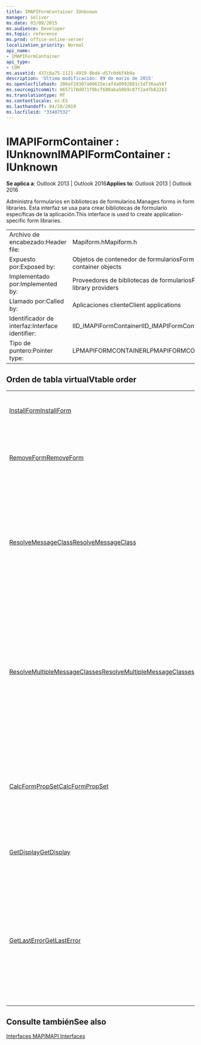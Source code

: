 ```yaml
---
title: IMAPIFormContainer IUnknown
manager: soliver
ms.date: 03/09/2015
ms.audience: Developer
ms.topic: reference
ms.prod: office-online-server
localization_priority: Normal
api_name:
- IMAPIFormContainer
api_type:
- COM
ms.assetid: 437c8a75-1121-4919-8bd4-d57c0d6f4b9a
description: 'Última modificación: 09 de marzo de 2015'
ms.openlocfilehash: 208af28307a60615ecafda0992881c5df36aa56f
ms.sourcegitcommit: 8657170d071f9bcf680aba50b9c07f2a4fb82283
ms.translationtype: MT
ms.contentlocale: es-ES
ms.lasthandoff: 04/28/2019
ms.locfileid: "33407532"
---
```

# <a name="imapiformcontainer--iunknown"></a><span data-ttu-id="a9471-103">IMAPIFormContainer : IUnknown</span><span class="sxs-lookup"><span data-stu-id="a9471-103">IMAPIFormContainer : IUnknown</span></span>

  
  
<span data-ttu-id="a9471-104">**Se aplica a**: Outlook 2013 | Outlook 2016</span><span class="sxs-lookup"><span data-stu-id="a9471-104">**Applies to**: Outlook 2013 | Outlook 2016</span></span> 
  
<span data-ttu-id="a9471-105">Administra formularios en bibliotecas de formularios.</span><span class="sxs-lookup"><span data-stu-id="a9471-105">Manages forms in form libraries.</span></span> <span data-ttu-id="a9471-106">Esta interfaz se usa para crear bibliotecas de formulario específicas de la aplicación.</span><span class="sxs-lookup"><span data-stu-id="a9471-106">This interface is used to create application-specific form libraries.</span></span> 
  
|||
|:-----|:-----|
|<span data-ttu-id="a9471-107">Archivo de encabezado:</span><span class="sxs-lookup"><span data-stu-id="a9471-107">Header file:</span></span>  <br/> |<span data-ttu-id="a9471-108">Mapiform.h</span><span class="sxs-lookup"><span data-stu-id="a9471-108">Mapiform.h</span></span>  <br/> |
|<span data-ttu-id="a9471-109">Expuesto por:</span><span class="sxs-lookup"><span data-stu-id="a9471-109">Exposed by:</span></span>  <br/> |<span data-ttu-id="a9471-110">Objetos de contenedor de formularios</span><span class="sxs-lookup"><span data-stu-id="a9471-110">Form container objects</span></span>  <br/> |
|<span data-ttu-id="a9471-111">Implementado por:</span><span class="sxs-lookup"><span data-stu-id="a9471-111">Implemented by:</span></span>  <br/> |<span data-ttu-id="a9471-112">Proveedores de bibliotecas de formularios</span><span class="sxs-lookup"><span data-stu-id="a9471-112">Form library providers</span></span>  <br/> |
|<span data-ttu-id="a9471-113">Llamado por:</span><span class="sxs-lookup"><span data-stu-id="a9471-113">Called by:</span></span>  <br/> |<span data-ttu-id="a9471-114">Aplicaciones cliente</span><span class="sxs-lookup"><span data-stu-id="a9471-114">Client applications</span></span>  <br/> |
|<span data-ttu-id="a9471-115">Identificador de interfaz:</span><span class="sxs-lookup"><span data-stu-id="a9471-115">Interface identifier:</span></span>  <br/> |<span data-ttu-id="a9471-116">IID_IMAPIFormContainer</span><span class="sxs-lookup"><span data-stu-id="a9471-116">IID_IMAPIFormContainer</span></span>  <br/> |
|<span data-ttu-id="a9471-117">Tipo de puntero:</span><span class="sxs-lookup"><span data-stu-id="a9471-117">Pointer type:</span></span>  <br/> |<span data-ttu-id="a9471-118">LPMAPIFORMCONTAINER</span><span class="sxs-lookup"><span data-stu-id="a9471-118">LPMAPIFORMCONTAINER</span></span>  <br/> |
   
## <a name="vtable-order"></a><span data-ttu-id="a9471-119">Orden de tabla virtual</span><span class="sxs-lookup"><span data-stu-id="a9471-119">Vtable order</span></span>

|||
|:-----|:-----|
|[<span data-ttu-id="a9471-120">InstallForm</span><span class="sxs-lookup"><span data-stu-id="a9471-120">InstallForm</span></span>](imapiformcontainer-installform.md) <br/> |<span data-ttu-id="a9471-121">Instala un formulario en un contenedor de formularios.</span><span class="sxs-lookup"><span data-stu-id="a9471-121">Installs a form into a form container.</span></span>  <br/> |
|[<span data-ttu-id="a9471-122">RemoveForm</span><span class="sxs-lookup"><span data-stu-id="a9471-122">RemoveForm</span></span>](imapiformcontainer-removeform.md) <br/> |<span data-ttu-id="a9471-123">Quita un formulario determinado de un contenedor de formularios.</span><span class="sxs-lookup"><span data-stu-id="a9471-123">Removes a particular form from a form container.</span></span>  <br/> |
|[<span data-ttu-id="a9471-124">ResolveMessageClass</span><span class="sxs-lookup"><span data-stu-id="a9471-124">ResolveMessageClass</span></span>](imapiformcontainer-resolvemessageclass.md) <br/> |<span data-ttu-id="a9471-125">Resuelve una clase de mensaje en su formulario en un contenedor de formularios y devuelve un objeto de información de formulario para ese formulario.</span><span class="sxs-lookup"><span data-stu-id="a9471-125">Resolves a message class to its form in a form container and returns a form information object for that form.</span></span>  <br/> |
|[<span data-ttu-id="a9471-126">ResolveMultipleMessageClasses</span><span class="sxs-lookup"><span data-stu-id="a9471-126">ResolveMultipleMessageClasses</span></span>](imapiformcontainer-resolvemultiplemessageclasses.md) <br/> |<span data-ttu-id="a9471-127">Resuelve un grupo de clases de mensajes en sus formularios en un contenedor de formularios y devuelve una matriz de objetos de información de formulario para esos formularios.</span><span class="sxs-lookup"><span data-stu-id="a9471-127">Resolves a group of message classes to their forms in a form container and returns an array of form information objects for those forms.</span></span>  <br/> |
|[<span data-ttu-id="a9471-128">CalcFormPropSet</span><span class="sxs-lookup"><span data-stu-id="a9471-128">CalcFormPropSet</span></span>](imapiformcontainer-calcformpropset.md) <br/> |<span data-ttu-id="a9471-129">Devuelve una matriz de las propiedades usadas por todos los formularios instalados en un contenedor de formularios.</span><span class="sxs-lookup"><span data-stu-id="a9471-129">Returns an array of the properties used by all forms installed in a form container.</span></span>  <br/> |
|[<span data-ttu-id="a9471-130">GetDisplay</span><span class="sxs-lookup"><span data-stu-id="a9471-130">GetDisplay</span></span>](imapiformcontainer-getdisplay.md) <br/> |<span data-ttu-id="a9471-131">Devuelve el nombre para mostrar de un contenedor de formularios.</span><span class="sxs-lookup"><span data-stu-id="a9471-131">Returns the display name of a form container.</span></span>  <br/> |
|[<span data-ttu-id="a9471-132">GetLastError</span><span class="sxs-lookup"><span data-stu-id="a9471-132">GetLastError</span></span>](imapiformcontainer-getlasterror.md) <br/> |<span data-ttu-id="a9471-133">Devuelve una [estructura MAPIERROR](mapierror.md) que contiene información sobre el error anterior que se ha producido en el objeto contenedor de formulario.</span><span class="sxs-lookup"><span data-stu-id="a9471-133">Returns a [MAPIERROR](mapierror.md) structure containing information about the previous error occurring to the form container object.</span></span>  <br/> |
   
## <a name="see-also"></a><span data-ttu-id="a9471-134">Consulte también</span><span class="sxs-lookup"><span data-stu-id="a9471-134">See also</span></span>



[<span data-ttu-id="a9471-135">Interfaces MAPI</span><span class="sxs-lookup"><span data-stu-id="a9471-135">MAPI Interfaces</span></span>](mapi-interfaces.md)

